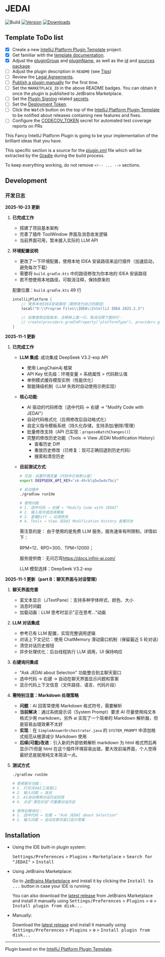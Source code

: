 # JEDAI

![Build](https://github.com/Ericufo/JEDAI/workflows/Build/badge.svg)
[![Version](https://img.shields.io/jetbrains/plugin/v/MARKETPLACE_ID.svg)](https://plugins.jetbrains.com/plugin/MARKETPLACE_ID)
[![Downloads](https://img.shields.io/jetbrains/plugin/d/MARKETPLACE_ID.svg)](https://plugins.jetbrains.com/plugin/MARKETPLACE_ID)

## Template ToDo list

- [x] Create a new [IntelliJ Platform Plugin Template][template] project.
- [x] Get familiar with the [template documentation][template].
- [x] Adjust the [pluginGroup](./gradle.properties) and [pluginName](./gradle.properties), as well as the [id](./src/main/resources/META-INF/plugin.xml) and [sources package](./src/main/kotlin).
- [ ] Adjust the plugin description in `README` (see [Tips][docs:plugin-description])
- [ ] Review the [Legal Agreements](https://plugins.jetbrains.com/docs/marketplace/legal-agreements.html?from=IJPluginTemplate).
- [ ] [Publish a plugin manually](https://plugins.jetbrains.com/docs/intellij/publishing-plugin.html?from=IJPluginTemplate) for the first time.
- [ ] Set the `MARKETPLACE_ID` in the above README badges. You can obtain it once the plugin is published to JetBrains Marketplace.
- [ ] Set the [Plugin Signing](https://plugins.jetbrains.com/docs/intellij/plugin-signing.html?from=IJPluginTemplate) related [secrets](https://github.com/JetBrains/intellij-platform-plugin-template#environment-variables).
- [ ] Set the [Deployment Token](https://plugins.jetbrains.com/docs/marketplace/plugin-upload.html?from=IJPluginTemplate).
- [ ] Click the <kbd>Watch</kbd> button on the top of the [IntelliJ Platform Plugin Template][template] to be notified about releases containing new features and fixes.
- [ ] Configure the [CODECOV_TOKEN](https://docs.codecov.com/docs/quick-start) secret for automated test coverage reports on PRs

<!-- Plugin description -->

This Fancy IntelliJ Platform Plugin is going to be your implementation of the brilliant ideas that you have.

This specific section is a source for the [plugin.xml](/src/main/resources/META-INF/plugin.xml) file which will be extracted by the [Gradle](/build.gradle.kts) during the build process.

To keep everything working, do not remove `<!-- ... -->` sections.

<!-- Plugin description end -->

## Development

### 开发日志

**2025-10-23 更新**

1. **已完成工作**

   - 搭建了项目基本架构
   - 完善了插件 ToolWindow 界面及消息收发逻辑
   - 当前界面可用，暂未接入实际的 LLM API

2. **环境配置说明**

   - 更改了一下环境配置，使用本地 IDEA 安装路径来运行插件（加速启动，避免每次下载）
   - 需要将 `build.gradle.kts` 中的路径修改为你本地的 IDEA 安装路径
   - 若不想使用本地路径，可取消注释，保持原来的

   配置位置：`build.gradle.kts` 49 行

   ```kotlin
   intellijPlatform {
       // 使用本地IDEA安装路径（需修改为自己的路径）
       local("D:\\Program Files\\IDEA\\IntelliJ IDEA 2025.2.3")

       // 如果使用远程版本，注释掉上面一行，取消注释下面的行：
       // create(providers.gradleProperty("platformType"), providers.gradleProperty("platformVersion"))
   }
   ```

**2025-11-1 更新**

1. **已完成工作**

   - **LLM 集成**: 成功集成 DeepSeek V3.2-exp API

     - 使用 LangChain4j 框架
     - API Key 优先级：环境变量 > 系统属性 > 代码默认值
     - 单例模式缓存模型实例（性能优化）
     - 智能降级机制（LLM 失败时自动使用示例实现）

   - **核心功能**:

     - AI 驱动的代码修改（选中代码 → 右键 → "Modify Code with JEDAI"）
     - 自动代码格式化（应用修改后自动格式化）
     - 自定义指令模板系统（持久化存储，支持添加/删除/管理）
     - 批量修改支持（API 已实现：`proposeBatchChanges()`）
     - 完整的修改历史功能（Tools → View JEDAI Modification History）
       - 查看历史 Diff
       - 重放历史修改（已修复：现可正确回退到历史代码）
       - 搜索和清空历史

   - **目前测试方式**:

     ```bash
     # 可选：设置环境变量（代码中已有默认值）
     export DEEPSEEK_API_KEY="sk-4hrklq5w3w4x7bcz"

     # 启动插件
     ./gradlew runIde

     # 使用功能
     # 1. 选中代码 → 右键 → "Modify Code with JEDAI"
     # 2. 输入指令或选择模板
     # 3. 查看Diff → 应用修改
     # 4. Tools → View JEDAI Modification History 查看历史
     ```

     需注意的是：
     由于使用的是免费 LLM 服务，服务速率有所限制，详情如下：

     RPM=12、RPD=300、TPM=12000；

     服务提供商：无问芯穹<https://docs.infini-ai.com/>

     LLM 模型选择：DeepSeek V3.2-exp

**2025-11-1 更新（part B：聊天界面与对话管理）**

1. **聊天界面完善**

   - 富文本显示（JTextPane）：支持多种字体样式、颜色、大小
   - 消息时间戳
   - 加载动画：LLM 思考时显示"正在思考..."动画

2. **LLM 对话集成**

   - 参考已有 LLM 配置，实现完整调用逻辑
   - 对话上下文记忆：使用 ChatMemory 滑动窗口机制（保留最近 5 轮对话）
   - 清空对话历史按钮
   - 异步处理优化：后台线程执行 LLM 调用，UI 保持响应

3. **右键询问集成**

   - "Ask JEDAI about Selection" 功能整合到主聊天窗口
   - 选中代码 → 右键 → 自动在聊天界面显示问题和答案
   - 显示代码上下文信息（文件路径、语言、代码片段）

4. **需特别注意：Markdown 处理策略**

   - **问题**：AI 回答常使用 Markdown 格式符号，需要解析
   - **当前解决**：通过系统提示词（System Prompt）要求 AI 尽量使用纯文本格式少用 markdown，另外 ai 实现了一个简单的 Markdown 解析器，但是容易出错效果不太好
   - **实现**：在 `SimpleAnswerOrchestrator.java` 的 `SYSTEM_PROMPT` 中添加格式规范从根源减少 Markdown 使用
   - **后续(可能)改进**：引入新的外部依赖解析 markdown 为 html 格式然后再显示(?)但是 html 在这个插件环境容易出错，要大改前端界面，个人觉得最好还是就用纯文本简洁一点。

5. **测试方式**

   ```bash
   ./gradlew runIde

   # 使用聊天功能：
   # 1. 打开JEDAI工具窗口
   # 2. 输入问题 → 发送
   # 3. AI自动携带对话历史回答
   # 4. 点击"清空对话"可重置对话历史

   # 使用右键询问：
   # 1. 选中代码 → 右键 → "Ask JEDAI about Selection"
   # 2. 输入问题 → 自动在聊天窗口显示答案
   ```

## Installation

- Using the IDE built-in plugin system:

  <kbd>Settings/Preferences</kbd> > <kbd>Plugins</kbd> > <kbd>Marketplace</kbd> > <kbd>Search for "JEDAI"</kbd> >
  <kbd>Install</kbd>

- Using JetBrains Marketplace:

  Go to [JetBrains Marketplace](https://plugins.jetbrains.com/plugin/MARKETPLACE_ID) and install it by clicking the <kbd>Install to ...</kbd> button in case your IDE is running.

  You can also download the [latest release](https://plugins.jetbrains.com/plugin/MARKETPLACE_ID/versions) from JetBrains Marketplace and install it manually using
  <kbd>Settings/Preferences</kbd> > <kbd>Plugins</kbd> > <kbd>⚙️</kbd> > <kbd>Install plugin from disk...</kbd>

- Manually:

  Download the [latest release](https://github.com/Ericufo/JEDAI/releases/latest) and install it manually using
  <kbd>Settings/Preferences</kbd> > <kbd>Plugins</kbd> > <kbd>⚙️</kbd> > <kbd>Install plugin from disk...</kbd>

---

Plugin based on the [IntelliJ Platform Plugin Template][template].

[template]: https://github.com/JetBrains/intellij-platform-plugin-template
[docs:plugin-description]: https://plugins.jetbrains.com/docs/intellij/plugin-user-experience.html#plugin-description-and-presentation
